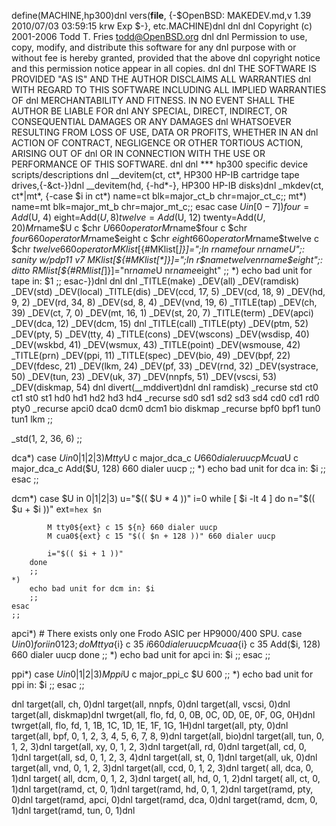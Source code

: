 define(MACHINE,hp300)dnl
vers(__file__,
	{-$OpenBSD: MAKEDEV.md,v 1.39 2010/07/03 03:59:15 krw Exp $-},
etc.MACHINE)dnl
dnl
dnl Copyright (c) 2001-2006 Todd T. Fries <todd@OpenBSD.org>
dnl
dnl Permission to use, copy, modify, and distribute this software for any
dnl purpose with or without fee is hereby granted, provided that the above
dnl copyright notice and this permission notice appear in all copies.
dnl
dnl THE SOFTWARE IS PROVIDED "AS IS" AND THE AUTHOR DISCLAIMS ALL WARRANTIES
dnl WITH REGARD TO THIS SOFTWARE INCLUDING ALL IMPLIED WARRANTIES OF
dnl MERCHANTABILITY AND FITNESS. IN NO EVENT SHALL THE AUTHOR BE LIABLE FOR
dnl ANY SPECIAL, DIRECT, INDIRECT, OR CONSEQUENTIAL DAMAGES OR ANY DAMAGES
dnl WHATSOEVER RESULTING FROM LOSS OF USE, DATA OR PROFITS, WHETHER IN AN
dnl ACTION OF CONTRACT, NEGLIGENCE OR OTHER TORTIOUS ACTION, ARISING OUT OF
dnl OR IN CONNECTION WITH THE USE OR PERFORMANCE OF THIS SOFTWARE.
dnl
dnl *** hp300 specific device scripts/descriptions
dnl
__devitem(ct, ct*, HP300 HP-IB cartridge tape drives,{-\&ct-})dnl
__devitem(hd, {-hd*-}, HP300 HP-IB disks)dnl
_mkdev(ct, ct*|mt*,
{-case $i in
	ct*) name=ct blk=major_ct_b chr=major_ct_c;;
	mt*) name=mt blk=major_mt_b chr=major_mt_c;;
	esac
	case $U in
	[0-7])
		four=Add($U, 4) eight=Add($U, 8)
		twelve=Add($U, 12) twenty=Add($U, 20)
		M r$name$U	c $chr $U 660 operator
		M r$name$four	c $chr $four 660 operator
		M r$name$eight	c $chr $eight 660 operator
		M r$name$twelve	c $chr $twelve 660 operator
		MKlist[${#MKlist[*]}]=";ln r$name$four nr$name$U";: sanity w/pdp11 v7
		MKlist[${#MKlist[*]}]=";ln r$name$twelve nr$name$eight";: ditto
		RMlist[${#RMlist[*]}]="nr$name$U nr$name$eight"
		;;
	*)
		echo bad unit for tape in: $1
		;;
	esac-})dnl
dnl
dnl
_TITLE(make)
_DEV(all)
_DEV(ramdisk)
_DEV(std)
_DEV(local)
_TITLE(dis)
_DEV(ccd, 17, 5)
_DEV(cd, 18, 9)
_DEV(hd, 9, 2)
_DEV(rd, 34, 8)
_DEV(sd, 8, 4)
_DEV(vnd, 19, 6)
_TITLE(tap)
_DEV(ch, 39)
_DEV(ct, 7, 0)
_DEV(mt, 16, 1)
_DEV(st, 20, 7)
_TITLE(term)
_DEV(apci)
_DEV(dca, 12)
_DEV(dcm, 15)
dnl _TITLE(call)
_TITLE(pty)
_DEV(ptm, 52)
_DEV(pty, 5)
_DEV(tty, 4)
_TITLE(cons)
_DEV(wscons)
_DEV(wsdisp, 40)
_DEV(wskbd, 41)
_DEV(wsmux, 43)
_TITLE(point)
_DEV(wsmouse, 42)
_TITLE(prn)
_DEV(ppi, 11)
_TITLE(spec)
_DEV(bio, 49)
_DEV(bpf, 22)
_DEV(fdesc, 21)
_DEV(lkm, 24)
_DEV(pf, 33)
_DEV(rnd, 32)
_DEV(systrace, 50)
_DEV(tun, 23)
_DEV(uk, 37)
_DEV(nnpfs, 51)
_DEV(vscsi, 53)
_DEV(diskmap, 54)
dnl
divert(__mddivert)dnl
dnl
ramdisk)
	_recurse std ct0 ct1 st0 st1 hd0 hd1 hd2 hd3 hd4
	_recurse sd0 sd1 sd2 sd3 sd4 cd0 cd1 rd0 pty0
	_recurse apci0 dca0 dcm0 dcm1 bio diskmap
	_recurse bpf0 bpf1 tun0 tun1 lkm
	;;

_std(1, 2, 36, 6)
	;;

dca*)
	case $U in
	0|1|2|3)
		M tty$U c major_dca_c $U 660 dialer uucp
		M cua$U c major_dca_c Add($U, 128) 660 dialer uucp
		;;
	*)
		echo bad unit for dca in: $i
		;;
	esac
	;;

dcm*)
	case $U in
	0|1|2|3)
		u="$(( $U * 4 ))"
		i=0
		while [ $i -lt 4 ]
		do
			n="$(( $u + $i ))"
			ext=`hex $n`

			M tty0${ext} c 15 ${n} 660 dialer uucp
			M cua0${ext} c 15 "$(( $n + 128 ))" 660 dialer uucp

			i="$(( $i + 1 ))"
		done
		;;
	*)
		echo bad unit for dcm in: $i
		;;
	esac
	;;

apci*)
	# There exists only one Frodo ASIC per HP9000/400 SPU.
	case $U in
	0)
		for i in 0 1 2 3; do
			M ttya${i} c 35 ${i} 660 dialer uucp
			M cuaa${i} c 35 Add($i, 128) 660 dialer uucp
		done
		;;
	*)
		echo bad unit for apci in: $i
		;;
	esac
	;;

ppi*)
	case $U in
	0|1|2|3)
		M ppi$U c major_ppi_c $U 600
		;;
	*)
		echo bad unit for ppi in: $i
		;;
	esac
	;;

dnl
target(all, ch, 0)dnl
target(all, nnpfs, 0)dnl
target(all, vscsi, 0)dnl
target(all, diskmap)dnl
twrget(all, flo, fd, 0, 0B, 0C, 0D, 0E, 0F, 0G, 0H)dnl
twrget(all, flo, fd, 1, 1B, 1C, 1D, 1E, 1F, 1G, 1H)dnl
target(all, pty, 0)dnl
target(all, bpf, 0, 1, 2, 3, 4, 5, 6, 7, 8, 9)dnl
target(all, bio)dnl
target(all, tun, 0, 1, 2, 3)dnl
target(all, xy, 0, 1, 2, 3)dnl
target(all, rd, 0)dnl
target(all, cd, 0, 1)dnl
target(all, sd, 0, 1, 2, 3, 4)dnl
target(all, st, 0, 1)dnl
target(all, uk, 0)dnl
target(all, vnd, 0, 1, 2, 3)dnl
target(all, ccd, 0, 1, 2, 3)dnl
target( all, dca, 0, 1)dnl
target( all, dcm, 0, 1, 2, 3)dnl
target( all, hd, 0, 1, 2)dnl
target( all, ct, 0, 1)dnl
target(ramd, ct, 0, 1)dnl
target(ramd, hd, 0, 1, 2)dnl
target(ramd, pty, 0)dnl
target(ramd, apci, 0)dnl
target(ramd, dca, 0)dnl
target(ramd, dcm, 0, 1)dnl
target(ramd, tun, 0, 1)dnl
